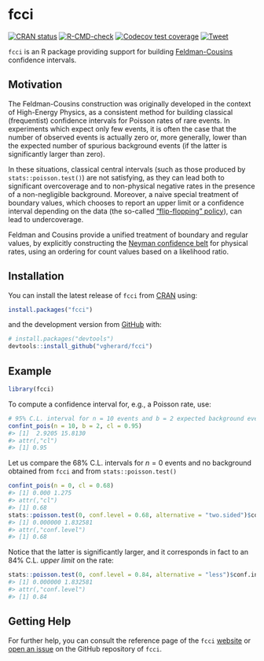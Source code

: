 
<!-- README.md is generated from README.Rmd. Please edit that file -->

# fcci

<!-- badges: start -->

[![CRAN
status](https://www.r-pkg.org/badges/version/fcci)](https://CRAN.R-project.org/package=fcci)
[![R-CMD-check](https://github.com/vgherard/fcci/workflows/R-CMD-check/badge.svg)](https://github.com/vgherard/fcci/actions)
[![Codecov test
coverage](https://codecov.io/gh/vgherard/fcci/branch/master/graph/badge.svg)](https://codecov.io/gh/vgherard/fcci?branch=master)
[![Tweet](https://img.shields.io/twitter/url/http/shields.io.svg?style=social)](https://twitter.com/intent/tweet?text=%7Bfcci%7D:%20Feldman-Cousins%20Confidence%20Intervals%20in%20R&url=https://vgherard.github.io/r2r&via=ValerioGherardi&hashtags=rstats,statistics,physics,confidenceintervals)
<!-- badges: end -->

`fcci` is an R package providing support for building
[Feldman-Cousins](https://doi.org/10.1103/PhysRevD.57.3873) confidence
intervals.

## Motivation

The Feldman-Cousins construction was originally developed in the context
of High-Energy Physics, as a consistent method for building classical
(frequentist) confidence intervals for Poisson rates of rare events. In
experiments which expect only few events, it is often the case that the
number of observed events is actually zero or, more generally, lower
than the expected number of spurious background events (if the latter is
significantly larger than zero).

In these situations, classical central intervals (such as those produced
by `stats::poisson.test()`) are not satisfying, as they can lead both to
significant overcoverage and to non-physical negative rates in the
presence of a non-negligible background. Moreover, a naive special
treatment of boundary values, which chooses to report an upper limit or
a confidence interval depending on the data (the so-called
[“flip-flopping” policy](https://doi.org/10.1103/PhysRevD.57.3873)), can
lead to undercoverage.

Feldman and Cousins provide a unified treatment of boundary and regular
values, by explicitly constructing the [Neyman confidence
belt](https://en.wikipedia.org/wiki/Neyman_construction) for physical
rates, using an ordering for count values based on a likelihood ratio.

## Installation

You can install the latest release of `fcci` from
[CRAN](https://CRAN.R-project.org/package=fcci) using:

``` r
install.packages("fcci")
```

and the development version from
[GitHub](https://github.com/vgherard/fcci) with:

``` r
# install.packages("devtools")
devtools::install_github("vgherard/fcci")
```

## Example

``` r
library(fcci)
```

To compute a confidence interval for, e.g., a Poisson rate, use:

``` r
# 95% C.L. interval for n = 10 events and b = 2 expected background events
confint_pois(n = 10, b = 2, cl = 0.95)
#> [1]  2.9205 15.8130
#> attr(,"cl")
#> [1] 0.95
```

Let us compare the 68% C.L. intervals for *n* = 0 events and no
background obtained from `fcci` and from `stats::poisson.test()`

``` r
confint_pois(n = 0, cl = 0.68)
#> [1] 0.000 1.275
#> attr(,"cl")
#> [1] 0.68
stats::poisson.test(0, conf.level = 0.68, alternative = "two.sided")$conf.int
#> [1] 0.000000 1.832581
#> attr(,"conf.level")
#> [1] 0.68
```

Notice that the latter is significantly larger, and it corresponds in
fact to an 84% C.L. *upper limit* on the rate:

``` r
stats::poisson.test(0, conf.level = 0.84, alternative = "less")$conf.int
#> [1] 0.000000 1.832581
#> attr(,"conf.level")
#> [1] 0.84
```

## Getting Help

For further help, you can consult the reference page of the `fcci`
[website](https://vgherard.github.io/fcci/) or [open an
issue](https://github.com/vgherard/fcci/issues) on the GitHub repository
of `fcci`.
